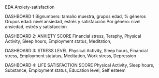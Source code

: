 EDA
Anxiety-satisfaction

DASHBOARD 1
Bignumbers: tamaño muestra, grupos edad, % géneros
Grupos edad: nivel ansiedad, estrés y satisfacción
Por género: nivel ansiedad, estrés y satisfacción

DASHBOARD 2: ANXIETY SCORE
Financial stress, Teraphy, Physical Activity, Sleep hours, Employment status, Meditation, 

DASHBOARD 3: STRESS LEVEL
Physical Activity, Sleep hours, Financial stress, Employment statatus, Meditation, Work stress, Depression

DASHBOARD 4: LIFE SATISFACTION SCORE
Physical Activity, Sleep hours, Substance, Employment status, Education level, Self esteem
